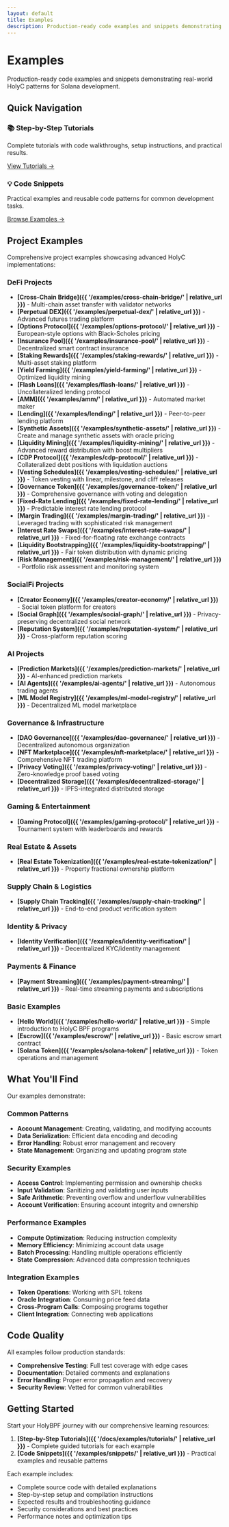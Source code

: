 ```yaml
---
layout: default
title: Examples
description: Production-ready code examples and snippets demonstrating real-world patterns
---
```


# Examples

Production-ready code examples and snippets demonstrating real-world HolyC patterns for Solana development.

## Quick Navigation

<div class="content-grid">
  <div class="feature-card">
    <h3>📚 Step-by-Step Tutorials</h3>
    <p>Complete tutorials with code walkthroughs, setup instructions, and practical results.</p>
    <a href="{{ '/docs/examples/tutorials/' | relative_url }}" class="card-link">View Tutorials →</a>
  </div>
  <div class="feature-card">
    <h3>💡 Code Snippets</h3>
    <p>Practical examples and reusable code patterns for common development tasks.</p>
    <a href="{{ '/examples/snippets/' | relative_url }}" class="card-link">Browse Examples →</a>
  </div>
</div>

## Project Examples

Comprehensive project examples showcasing advanced HolyC implementations:

### DeFi Projects
- **[Cross-Chain Bridge]({{ '/examples/cross-chain-bridge/' | relative_url }})** - Multi-chain asset transfer with validator networks
- **[Perpetual DEX]({{ '/examples/perpetual-dex/' | relative_url }})** - Advanced futures trading platform
- **[Options Protocol]({{ '/examples/options-protocol/' | relative_url }})** - European-style options with Black-Scholes pricing
- **[Insurance Pool]({{ '/examples/insurance-pool/' | relative_url }})** - Decentralized smart contract insurance
- **[Staking Rewards]({{ '/examples/staking-rewards/' | relative_url }})** - Multi-asset staking platform
- **[Yield Farming]({{ '/examples/yield-farming/' | relative_url }})** - Optimized liquidity mining
- **[Flash Loans]({{ '/examples/flash-loans/' | relative_url }})** - Uncollateralized lending protocol
- **[AMM]({{ '/examples/amm/' | relative_url }})** - Automated market maker
- **[Lending]({{ '/examples/lending/' | relative_url }})** - Peer-to-peer lending platform
- **[Synthetic Assets]({{ '/examples/synthetic-assets/' | relative_url }})** - Create and manage synthetic assets with oracle pricing
- **[Liquidity Mining]({{ '/examples/liquidity-mining/' | relative_url }})** - Advanced reward distribution with boost multipliers
- **[CDP Protocol]({{ '/examples/cdp-protocol/' | relative_url }})** - Collateralized debt positions with liquidation auctions
- **[Vesting Schedules]({{ '/examples/vesting-schedules/' | relative_url }})** - Token vesting with linear, milestone, and cliff releases
- **[Governance Token]({{ '/examples/governance-token/' | relative_url }})** - Comprehensive governance with voting and delegation
- **[Fixed-Rate Lending]({{ '/examples/fixed-rate-lending/' | relative_url }})** - Predictable interest rate lending protocol
- **[Margin Trading]({{ '/examples/margin-trading/' | relative_url }})** - Leveraged trading with sophisticated risk management
- **[Interest Rate Swaps]({{ '/examples/interest-rate-swaps/' | relative_url }})** - Fixed-for-floating rate exchange contracts
- **[Liquidity Bootstrapping]({{ '/examples/liquidity-bootstrapping/' | relative_url }})** - Fair token distribution with dynamic pricing
- **[Risk Management]({{ '/examples/risk-management/' | relative_url }})** - Portfolio risk assessment and monitoring system

### SocialFi Projects
- **[Creator Economy]({{ '/examples/creator-economy/' | relative_url }})** - Social token platform for creators
- **[Social Graph]({{ '/examples/social-graph/' | relative_url }})** - Privacy-preserving decentralized social network
- **[Reputation System]({{ '/examples/reputation-system/' | relative_url }})** - Cross-platform reputation scoring

### AI Projects
- **[Prediction Markets]({{ '/examples/prediction-markets/' | relative_url }})** - AI-enhanced prediction markets
- **[AI Agents]({{ '/examples/ai-agents/' | relative_url }})** - Autonomous trading agents
- **[ML Model Registry]({{ '/examples/ml-model-registry/' | relative_url }})** - Decentralized ML model marketplace

### Governance & Infrastructure
- **[DAO Governance]({{ '/examples/dao-governance/' | relative_url }})** - Decentralized autonomous organization
- **[NFT Marketplace]({{ '/examples/nft-marketplace/' | relative_url }})** - Comprehensive NFT trading platform
- **[Privacy Voting]({{ '/examples/privacy-voting/' | relative_url }})** - Zero-knowledge proof based voting
- **[Decentralized Storage]({{ '/examples/decentralized-storage/' | relative_url }})** - IPFS-integrated distributed storage

### Gaming & Entertainment
- **[Gaming Protocol]({{ '/examples/gaming-protocol/' | relative_url }})** - Tournament system with leaderboards and rewards

### Real Estate & Assets
- **[Real Estate Tokenization]({{ '/examples/real-estate-tokenization/' | relative_url }})** - Property fractional ownership platform

### Supply Chain & Logistics
- **[Supply Chain Tracking]({{ '/examples/supply-chain-tracking/' | relative_url }})** - End-to-end product verification system

### Identity & Privacy
- **[Identity Verification]({{ '/examples/identity-verification/' | relative_url }})** - Decentralized KYC/identity management

### Payments & Finance
- **[Payment Streaming]({{ '/examples/payment-streaming/' | relative_url }})** - Real-time streaming payments and subscriptions

### Basic Examples
- **[Hello World]({{ '/examples/hello-world/' | relative_url }})** - Simple introduction to HolyC BPF programs
- **[Escrow]({{ '/examples/escrow/' | relative_url }})** - Basic escrow smart contract
- **[Solana Token]({{ '/examples/solana-token/' | relative_url }})** - Token operations and management

## What You'll Find

Our examples demonstrate:

### Common Patterns
- **Account Management**: Creating, validating, and modifying accounts
- **Data Serialization**: Efficient data encoding and decoding
- **Error Handling**: Robust error management and recovery
- **State Management**: Organizing and updating program state

### Security Examples
- **Access Control**: Implementing permission and ownership checks
- **Input Validation**: Sanitizing and validating user inputs
- **Safe Arithmetic**: Preventing overflow and underflow vulnerabilities
- **Account Verification**: Ensuring account integrity and ownership

### Performance Examples
- **Compute Optimization**: Reducing instruction complexity
- **Memory Efficiency**: Minimizing account data usage
- **Batch Processing**: Handling multiple operations efficiently
- **State Compression**: Advanced data compression techniques

### Integration Examples
- **Token Operations**: Working with SPL tokens
- **Oracle Integration**: Consuming price feed data
- **Cross-Program Calls**: Composing programs together
- **Client Integration**: Connecting web applications

## Code Quality

All examples follow production standards:

- **Comprehensive Testing**: Full test coverage with edge cases
- **Documentation**: Detailed comments and explanations
- **Error Handling**: Proper error propagation and recovery
- **Security Review**: Vetted for common vulnerabilities

## Getting Started

Start your HolyBPF journey with our comprehensive learning resources:

1. **[Step-by-Step Tutorials]({{ '/docs/examples/tutorials/' | relative_url }})** - Complete guided tutorials for each example
2. **[Code Snippets]({{ '/examples/snippets/' | relative_url }})** - Practical examples and reusable patterns

Each example includes:
- Complete source code with detailed explanations
- Step-by-step setup and compilation instructions
- Expected results and troubleshooting guidance
- Security considerations and best practices
- Performance notes and optimization tips